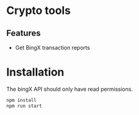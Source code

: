 # Crypto tools

## Features

- Get BingX transaction reports

# Installation

The bingX API should only have read permissions.

```bash
npm install
npm run start
```
